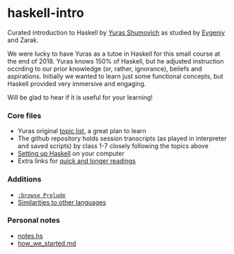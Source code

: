 # haskell-intro

Curated introduction to Haskell by [Yuras Shumovich](https://twitter.com/shumovichy)
as studied by [Evgeniy](https://twitter.com/PogrebnyakE) and Zarak.

We were lucky to have Yuras as a tutoe in Haskell for this small course
at the end of 2018. Yuras knows 150% of Haskell, but he adjusted instruction occrding to our prior knowledge (or, rather, ignorance), beliefs and aspirations. Initially 
we wanted to learn just some functional concepts, but Haskell provided very immersive
and engaging.

Will be glad to hear if it is useful for your learning!

### Core files

- Yuras original [topic list](topics.md), a great plan to learn
- The github repository holds session transcripts (as played in interpreter and saved scripts) by class 1-7 closely following the topics above
- [Setting up Haskell](setup.md) on your computer
- Extra links for [quick and longer readings](biblio.md)

### Additions

- [`:browse Prelude`](browse_prelude.hs)
- [Similarities to other languages](sim.md)

### Personal notes
- [notes.hs](notes.hs)
- [how_we_started.md](how_we_started.md)

